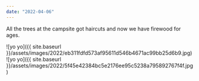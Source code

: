 ```yaml
---
date: "2022-04-06"
---
```


All the trees at the campsite got haircuts and now we have firewood for ages.

![yo yo]({{ site.baseurl }}/assets/images/2022/eb311fdfd573af95611d546b4671ac99bb25d6b9.jpg)![yo yo]({{ site.baseurl }}/assets/images/2022/5f45e42384bc5e2176ee95c5238a795892767f4f.jpg)
